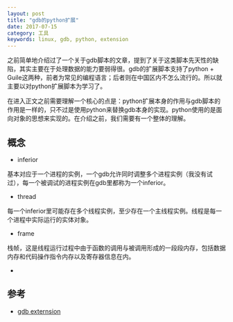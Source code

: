 ```yaml
---
layout: post
title: "gdb的python扩展"
date: 2017-07-15
category: 工具
keywords: linux, gdb, python, extension
---
```


之前简单地介绍过了一个关于gdb脚本的文章，提到了关于这类脚本先天性的缺陷，其实主要在于处理数据的能力要弱得很。gdb的扩展脚本支持了python + Guile这两种，前者为常见的编程语言；后者则在中国区内不怎么流行的。所以就主要以对python扩展脚本为学习了。

在进入正文之前需要理解一个核心的点是：python扩展本身的作用与gdb脚本的作用是一样的，只不过是使用python来替换gdb本身的实现。python使用的是面向对象的思想来实现的。在介绍之前，我们需要有一个整体的理解。

## 概念

* inferior

基本对应于一个进程的实例，一个gdb允许同时调整多个进程实例（我没有试过），每一个被调试的进程实例在gdb里都称为一个inferior。

* thread

每一个inferior里可能存在多个线程实例，至少存在一个主线程实例。线程是每一个进程中实际运行的实体对象。

* frame

栈帧，这是线程运行过程中由于函数的调用与被调用形成的一段段内存，包括数据内存和代码操作指令内存以及寄存器信息在内。

* 

## 参考

* [gdb externsion](https://sourceware.org/gdb/onlinedocs/gdb/Extending-GDB.html)